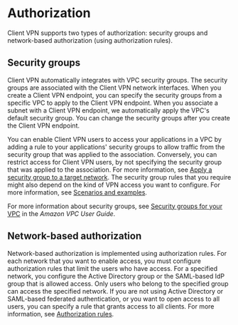 # Authorization<a name="client-authorization"></a>

Client VPN supports two types of authorization: security groups and network\-based authorization \(using authorization rules\)\.

## Security groups<a name="security-groups"></a>

Client VPN automatically integrates with VPC security groups\. The security groups are associated with the Client VPN network interfaces\. When you create a Client VPN endpoint, you can specify the security groups from a specific VPC to apply to the Client VPN endpoint\. When you associate a subnet with a Client VPN endpoint, we automatically apply the VPC's default security group\. You can change the security groups after you create the Client VPN endpoint\. 

You can enable Client VPN users to access your applications in a VPC by adding a rule to your applications' security groups to allow traffic from the security group that was applied to the association\. Conversely, you can restrict access for Client VPN users, by not specifying the security group that was applied to the association\. For more information, see [Apply a security group to a target network](cvpn-working-target.md#cvpn-working-target-apply)\. The security group rules that you require might also depend on the kind of VPN access you want to configure\. For more information, see [Scenarios and examples](scenario.md)\.

For more information about security groups, see [Security groups for your VPC](https://docs.aws.amazon.com/vpc/latest/userguide/VPC_SecurityGroups.html) in the *Amazon VPC User Guide*\.

## Network\-based authorization<a name="auth-rules"></a>

Network\-based authorization is implemented using authorization rules\. For each network that you want to enable access, you must configure authorization rules that limit the users who have access\. For a specified network, you configure the Active Directory group or the SAML\-based IdP group that is allowed access\. Only users who belong to the specified group can access the specified network\. If you are not using Active Directory or SAML\-based federated authentication, or you want to open access to all users, you can specify a rule that grants access to all clients\. For more information, see [Authorization rules](cvpn-working-rules.md)\.
